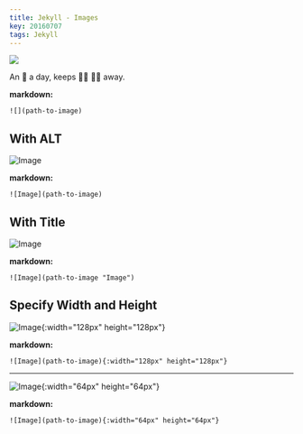 ```yaml
---
title: Jekyll - Images
key: 20160707
tags: Jekyll
---
```


![](https://raw.githubusercontent.com/rekeryang/jekyll-text-theme/master/docs/assets/images/image.jpg)

An :apple: a day, keeps :woman_health_worker: :man_health_worker: away.

<!--more-->

**markdown:**

    ![](path-to-image)

## With ALT

![Image](https://raw.githubusercontent.com/rekeryang/jekyll-text-theme/master/docs/assets/images/image.jpg)

**markdown:**

    ![Image](path-to-image)

## With Title

![Image](https://raw.githubusercontent.com/rekeryang/jekyll-text-theme/master/docs/assets/images/image.jpg "Image")

**markdown:**

    ![Image](path-to-image "Image")

## Specify Width and Height

![Image](https://raw.githubusercontent.com/rekeryang/jekyll-text-theme/master/docs/assets/images/image.jpg "Image@128x128"){:width="128px" height="128px"}

**markdown:**

    ![Image](path-to-image){:width="128px" height="128px"}

---

![Image](https://raw.githubusercontent.com/rekeryang/jekyll-text-theme/master/docs/assets/images/image.jpg "Image@64x64"){:width="64px" height="64px"}

**markdown:**

    ![Image](path-to-image){:width="64px" height="64px"}